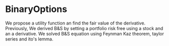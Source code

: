 # BinaryOptions
We propose a utility function an find the fair value of the derivative. Previously, We derived B&amp;S by setting a portfolio risk free using a stock and an a derivative. We solved B&amp;S equation using Feynman Kaz theorem, taylor series and ito's lemma. 
